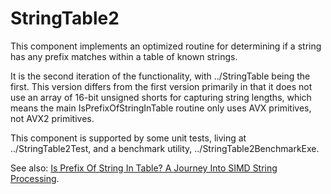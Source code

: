# StringTable2

This component implements an optimized routine for determining if a string
has any prefix matches within a table of known strings.

It is the second iteration of the functionality, with ../StringTable being the
first.  This version differs from the first version primarily in that it does
not use an array of 16-bit unsigned shorts for capturing string lengths, which
means the main IsPrefixOfStringInTable routine only uses AVX primitives, not
AVX2 primitives.

This component is supported by some unit tests, living at ../StringTable2Test,
and a benchmark utility, ../StringTable2BenchmarkExe.

See also: [Is Prefix Of String In Table?  A Journey Into SIMD String Processing](http://trent.me/is-prefix-of-string-in-table/).
